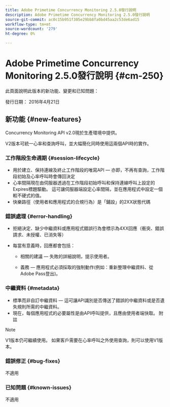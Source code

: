 ```yaml
---
title: Adobe Primetime Concurrency Monitoring 2.5.0發行說明
description: Adobe Primetime Concurrency Monitoring 2.5.0發行說明
source-git-commit: ac0c15b951f305e29bb8fa0bd45aa2c53de6ad15
workflow-type: tm+mt
source-wordcount: '279'
ht-degree: 0%

---
```



# Adobe Primetime Concurrency Monitoring 2.5.0發行說明 {#cm-250}

此頁面說明此版本的新功能、變更和已知問題：

發行日期： 2016年4月21日

## 新功能 {#new-features}

Concurrency Monitoring API v2.0現於生產環境中提供。

V2版本可統一心率和查詢呼叫，並大幅簡化同時使用這兩個API時的實作。



### 工作階段生命週期 {#session-lifecycle}

* 用於建立、保持連線及終止工作階段的唯寫API — 亦即，不再有查詢，工作階段初始及心率呼叫時會傳回決定
* 心率間隔現在由伺服器透過在工作階段初始呼叫和保持連線呼叫上設定的Expires標題驅動。 這可讓伺服器端設定心率間隔，並在應用程式中設定一個較不硬式的值。
* 快樂路徑（使用者和應用程式的合規行為）是「鋪設」的2XX狀態代碼

### 錯誤處理 {#error-handling}

* 拒絕決定、缺少中繼資料或應用程式錯誤行為會標示為4XX回應（衝突、錯誤請求、未授權、已消失等）

* 每當有意義時，回應都會包括：

   * 相關的建議 — 失敗的詳細說明，提示使用者。

   * 義務 — 應用程式必須採取的強制動作(例如：重新整理中繼資料、從Adobe Pass登出)。

### 中繼資料 {#metadata}

* 標準而非自訂中繼資料 — 這可讓API識別是否傳送了錯誤的中繼資料或是否遺失規則所需的中繼資料。
* 現在，每個應用程式的必要屬性是由API呼叫提供，且應由使用者端快取。
附註

>[!NOTE]
>
>V1版本仍可繼續使用。 如果客戶需要在心率呼叫之外使用查詢，則可以使用V1版本。




### 錯誤修正 {#bug-fixes}

不適用

### 已知問題 {#known-issues}

不適用

